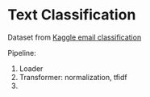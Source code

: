# Text Classification 

Dataset from [Kaggle email classification](https://www.kaggle.com/datasets/datatattle/email-classification-nlp?select=SMS_test.csv)

Pipeline:
1. Loader
2. Transformer: normalization, tfidf
3. 

